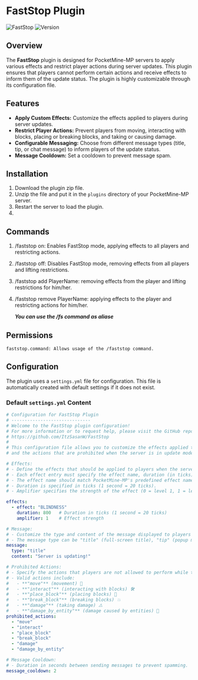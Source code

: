 # FastStop Plugin

![FastStop](https://img.shields.io/badge/Plugin-FastStop-brightgreen) ![Version](https://img.shields.io/badge/Version-1.0.0-blue)

## Overview

The **FastStop** plugin is designed for PocketMine-MP servers to apply various effects and restrict player actions during server updates. This plugin ensures that players cannot perform certain actions and receive effects to inform them of the update status. The plugin is highly customizable through its configuration file.

## Features

- **Apply Custom Effects:** Customize the effects applied to players during server updates.
- **Restrict Player Actions:** Prevent players from moving, interacting with blocks, placing or breaking blocks, and taking or causing damage.
- **Configurable Messaging:** Choose from different message types (title, tip, or chat message) to inform players of the update status.
- **Message Cooldown:** Set a cooldown to prevent message spam.

## Installation

1. Download the plugin zip file.
2. Unzip the file and put it in the `plugins` directory of your PocketMine-MP server.
3. Restart the server to load the plugin.
4. 
## Commands 

1. /faststop on: Enables FastStop mode, applying effects to all players and restricting actions.
2. /faststop off: Disables FastStop mode, removing effects from all players and lifting restrictions.
3. /faststop add PlayerName: removing effects from the player and lifting restrictions for him/her.
4. /faststop remove PlayerName: applying effects to the player and restricting actions for him/her.

   ***You can use the /fs command as aliase***
   
## Permissions

    faststop.command: Allows usage of the /faststop command.
    
## Configuration

The plugin uses a `settings.yml` file for configuration. This file is automatically created with default settings if it does not exist. 

### Default `settings.yml` Content

```yaml
# Configuration for FastStop Plugin
# ------------------------------
# Welcome to the FastStop plugin configuration!
# For more information or to request help, please visit the GitHub repository:
# https://github.com/ItzSasanW/FastStop
#
# This configuration file allows you to customize the effects applied to players, the messages displayed,
# and the actions that are prohibited when the server is in update mode.

# Effects:
# - Define the effects that should be applied to players when the server is in update mode.
# - Each effect entry must specify the effect name, duration (in ticks), and amplifier (strength).
# - The effect name should match PocketMine-MP's predefined effect names (e.g., "BLINDNESS", "SLOWNESS").
# - Duration is specified in ticks (1 second = 20 ticks).
# - Amplifier specifies the strength of the effect (0 = level 1, 1 = level 2, etc.).

effects:
  - effect: "BLINDNESS"
    duration: 800   # Duration in ticks (1 second = 20 ticks)
    amplifier: 1    # Effect strength

# Message:
# - Customize the type and content of the message displayed to players when they are affected by the update mode.
# - The message type can be "title" (full-screen title), "tip" (popup message), or "message" (standard chat message).
message:
  type: "title"
  content: "Server is updating!"

# Prohibited Actions:
# - Specify the actions that players are not allowed to perform while the server is in update mode.
# - Valid actions include:
#   - **"move"** (movement) 🌟
#   - **"interact"** (interacting with blocks) 🛠️
#   - **"place_block"** (placing blocks) 🚧
#   - **"break_block"** (breaking blocks) 💥
#   - **"damage"** (taking damage) ⚠️
#   - **"damage_by_entity"** (damage caused by entities) 🏹
prohibited_actions:
  - "move"
  - "interact"
  - "place_block"
  - "break_block"
  - "damage"
  - "damage_by_entity"

# Message Cooldown:
# - Duration in seconds between sending messages to prevent spamming.
message_cooldown: 2

